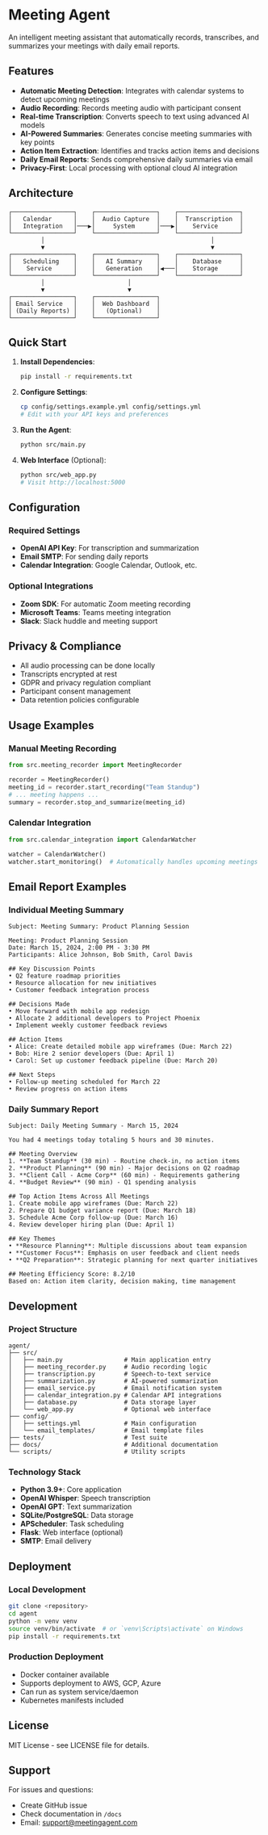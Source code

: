# Meeting Agent

An intelligent meeting assistant that automatically records, transcribes, and summarizes your meetings with daily email reports.

## Features

- **Automatic Meeting Detection**: Integrates with calendar systems to detect upcoming meetings
- **Audio Recording**: Records meeting audio with participant consent
- **Real-time Transcription**: Converts speech to text using advanced AI models
- **AI-Powered Summaries**: Generates concise meeting summaries with key points
- **Action Item Extraction**: Identifies and tracks action items and decisions
- **Daily Email Reports**: Sends comprehensive daily summaries via email
- **Privacy-First**: Local processing with optional cloud AI integration

## Architecture

```
┌─────────────────┐    ┌─────────────────┐    ┌─────────────────┐
│   Calendar      │    │  Audio Capture  │    │  Transcription  │
│   Integration   │───▶│     System      │───▶│    Service      │
└─────────────────┘    └─────────────────┘    └─────────────────┘
         │                                              │
         ▼                                              ▼
┌─────────────────┐    ┌─────────────────┐    ┌─────────────────┐
│   Scheduling    │    │   AI Summary    │    │    Database     │
│    Service      │    │   Generation    │◀───│    Storage      │
└─────────────────┘    └─────────────────┘    └─────────────────┘
         │                       │
         ▼                       ▼
┌─────────────────┐    ┌─────────────────┐
│ Email Service   │    │  Web Dashboard  │
│ (Daily Reports) │    │   (Optional)    │
└─────────────────┘    └─────────────────┘
```

## Quick Start

1. **Install Dependencies**:
   ```bash
   pip install -r requirements.txt
   ```

2. **Configure Settings**:
   ```bash
   cp config/settings.example.yml config/settings.yml
   # Edit with your API keys and preferences
   ```

3. **Run the Agent**:
   ```bash
   python src/main.py
   ```

4. **Web Interface** (Optional):
   ```bash
   python src/web_app.py
   # Visit http://localhost:5000
   ```

## Configuration

### Required Settings
- **OpenAI API Key**: For transcription and summarization
- **Email SMTP**: For sending daily reports
- **Calendar Integration**: Google Calendar, Outlook, etc.

### Optional Integrations
- **Zoom SDK**: For automatic Zoom meeting recording
- **Microsoft Teams**: Teams meeting integration
- **Slack**: Slack huddle and meeting support

## Privacy & Compliance

- All audio processing can be done locally
- Transcripts encrypted at rest
- GDPR and privacy regulation compliant
- Participant consent management
- Data retention policies configurable

## Usage Examples

### Manual Meeting Recording
```python
from src.meeting_recorder import MeetingRecorder

recorder = MeetingRecorder()
meeting_id = recorder.start_recording("Team Standup")
# ... meeting happens ...
summary = recorder.stop_and_summarize(meeting_id)
```

### Calendar Integration
```python
from src.calendar_integration import CalendarWatcher

watcher = CalendarWatcher()
watcher.start_monitoring()  # Automatically handles upcoming meetings
```

## Email Report Examples

### Individual Meeting Summary
```
Subject: Meeting Summary: Product Planning Session

Meeting: Product Planning Session
Date: March 15, 2024, 2:00 PM - 3:30 PM
Participants: Alice Johnson, Bob Smith, Carol Davis

## Key Discussion Points
• Q2 feature roadmap priorities
• Resource allocation for new initiatives
• Customer feedback integration process

## Decisions Made
• Move forward with mobile app redesign
• Allocate 2 additional developers to Project Phoenix
• Implement weekly customer feedback reviews

## Action Items
• Alice: Create detailed mobile app wireframes (Due: March 22)
• Bob: Hire 2 senior developers (Due: April 1)  
• Carol: Set up customer feedback pipeline (Due: March 20)

## Next Steps
• Follow-up meeting scheduled for March 22
• Review progress on action items
```

### Daily Summary Report
```
Subject: Daily Meeting Summary - March 15, 2024

You had 4 meetings today totaling 5 hours and 30 minutes.

## Meeting Overview
1. **Team Standup** (30 min) - Routine check-in, no action items
2. **Product Planning** (90 min) - Major decisions on Q2 roadmap
3. **Client Call - Acme Corp** (60 min) - Requirements gathering
4. **Budget Review** (90 min) - Q1 spending analysis

## Top Action Items Across All Meetings
1. Create mobile app wireframes (Due: March 22)
2. Prepare Q1 budget variance report (Due: March 18)
3. Schedule Acme Corp follow-up (Due: March 16)
4. Review developer hiring plan (Due: April 1)

## Key Themes
• **Resource Planning**: Multiple discussions about team expansion
• **Customer Focus**: Emphasis on user feedback and client needs  
• **Q2 Preparation**: Strategic planning for next quarter initiatives

## Meeting Efficiency Score: 8.2/10
Based on: Action item clarity, decision making, time management
```

## Development

### Project Structure
```
agent/
├── src/
│   ├── main.py                 # Main application entry
│   ├── meeting_recorder.py     # Audio recording logic
│   ├── transcription.py        # Speech-to-text service
│   ├── summarization.py        # AI-powered summarization
│   ├── email_service.py        # Email notification system
│   ├── calendar_integration.py # Calendar API integrations
│   ├── database.py             # Data storage layer
│   └── web_app.py              # Optional web interface
├── config/
│   ├── settings.yml            # Main configuration
│   └── email_templates/        # Email template files
├── tests/                      # Test suite
├── docs/                       # Additional documentation
└── scripts/                    # Utility scripts
```

### Technology Stack
- **Python 3.9+**: Core application
- **OpenAI Whisper**: Speech transcription
- **OpenAI GPT**: Text summarization
- **SQLite/PostgreSQL**: Data storage
- **APScheduler**: Task scheduling
- **Flask**: Web interface (optional)
- **SMTP**: Email delivery

## Deployment

### Local Development
```bash
git clone <repository>
cd agent
python -m venv venv
source venv/bin/activate  # or `venv\Scripts\activate` on Windows
pip install -r requirements.txt
```

### Production Deployment
- Docker container available
- Supports deployment to AWS, GCP, Azure
- Can run as system service/daemon
- Kubernetes manifests included

## License

MIT License - see LICENSE file for details.

## Support

For issues and questions:
- Create GitHub issue
- Check documentation in `/docs`
- Email: support@meetingagent.com